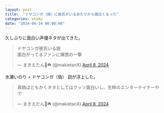 ```yaml
---
layout: post
title:  "ドヤコンガ（偽）に彼氏がいるあたりから面白くなった"
categories: otaku
date: "2024-04-14 00:00:00"
---
```


久しぶりに面白い声優ネタが出てきた。

<blockquote class="twitter-tweet"><p lang="ja" dir="ltr">ドヤコンガ彼氏いる説<br>面白がってるファンに痛恨の一撃</p>&mdash; まきえたん🥦☘️ (@makietanX) <a href="https://twitter.com/makietanX/status/1777315581773119695?ref_src=twsrc%5Etfw">April 8, 2024</a></blockquote> <script async src="https://platform.twitter.com/widgets.js" charset="utf-8"></script>

水瀬いのり = ドヤコンガ（偽） 説が浮上した。

<blockquote class="twitter-tweet"><p lang="ja" dir="ltr">真偽はともかくネタとしてはクッソ面白いし、生粋のエンターテイナーやで</p>&mdash; まきえたん🥦☘️ (@makietanX) <a href="https://twitter.com/makietanX/status/1777317067106275459?ref_src=twsrc%5Etfw">April 8, 2024</a></blockquote> <script async src="https://platform.twitter.com/widgets.js" charset="utf-8"></script>
